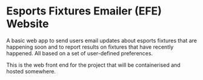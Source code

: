 # Esports Fixtures Emailer (EFE) Website
A basic web app to send users email updates about esports fixtures that are happening soon and to report results on fixtures that have recently happened. All based on a set of user-defined preferences.

This is the web front end for the project that will be containerised and hosted somewhere.
